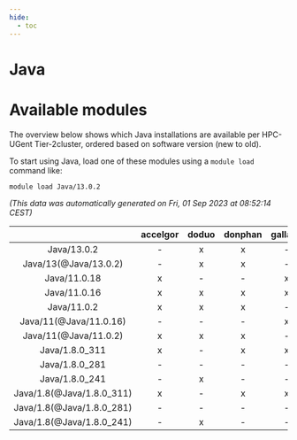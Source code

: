 ```yaml
---
hide:
  - toc
---
```


Java
====

# Available modules


The overview below shows which Java installations are available per HPC-UGent Tier-2cluster, ordered based on software version (new to old).

To start using Java, load one of these modules using a `module load` command like:

```shell
module load Java/13.0.2
```

*(This data was automatically generated on Fri, 01 Sep 2023 at 08:52:14 CEST)*  

| |accelgor|doduo|donphan|gallade|joltik|skitty|swalot|victini|
| :---: | :---: | :---: | :---: | :---: | :---: | :---: | :---: | :---: |
|Java/13.0.2|-|x|x|-|x|x|x|x|
|Java/13(@Java/13.0.2)|-|x|x|-|x|x|x|x|
|Java/11.0.18|x|-|-|x|x|-|-|-|
|Java/11.0.16|x|x|x|x|x|x|x|x|
|Java/11.0.2|x|x|x|-|x|x|x|x|
|Java/11(@Java/11.0.16)|-|-|-|x|-|-|-|-|
|Java/11(@Java/11.0.2)|x|x|x|-|x|x|x|x|
|Java/1.8.0_311|x|-|x|x|x|x|-|x|
|Java/1.8.0_281|-|-|-|-|-|-|x|-|
|Java/1.8.0_241|-|x|-|-|-|-|-|-|
|Java/1.8(@Java/1.8.0_311)|x|-|x|x|x|x|-|x|
|Java/1.8(@Java/1.8.0_281)|-|-|-|-|-|-|x|-|
|Java/1.8(@Java/1.8.0_241)|-|x|-|-|-|-|-|-|

